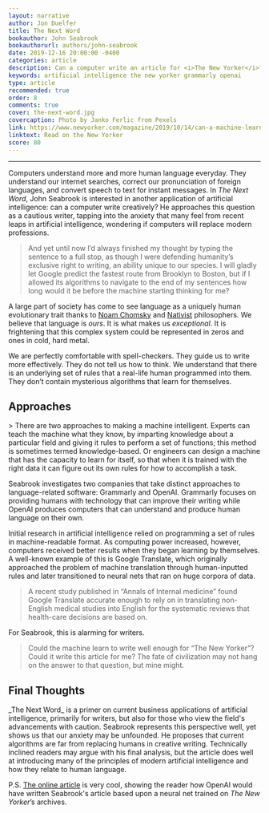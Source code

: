 ```yaml
---
layout: narrative
author: Jon Duelfer
title: The Next Word
bookauthor: John Seabrook
bookauthorurl: authors/john-seabrook
date: 2019-12-16 20:00:00 -0400
categories: article
description: Can a computer write an article for <i>The New Yorker</i>? John Seabrook investigates the intersection of writing and artifical intelligence.
keywords: artificial intelligence the new yorker grammarly openai
type: article
recommended: true
order: 8
comments: true
cover: the-next-word.jpg
covercaption: Photo by Janko Ferlic from Pexels
link: https://www.newyorker.com/magazine/2019/10/14/can-a-machine-learn-to-write-for-the-new-yorker
linktext: Read on the New Yorker
score: 80
---
```

<hr/>

Computers understand more and more human language everyday. They understand our internet searches, correct our pronunciation of foreign languages, and convert speech to text for instant messages. In _The Next Word_, John Seabrook is interested in another application of artificial intelligence: can a computer write creatively? He approaches this question as a cautious writer, tapping into the anxiety that many feel from recent leaps in artificial intelligence, wondering if computers will replace modern professions.
> And yet until now I’d always finished my thought by typing the sentence to a full stop, as though I were defending humanity’s exclusive right to writing, an ability unique to our species. I will gladly let Google predict the fastest route from Brooklyn to Boston, but if I allowed its algorithms to navigate to the end of my sentences how long would it be before the machine starting thinking for me?

A large part of society has come to see language as a uniquely human evolutionary trait thanks to [Noam Chomsky](https://en.wikipedia.org/wiki/Noam_Chomsky#Linguistic_theory) and [Nativist](https://en.wikipedia.org/wiki/Psychological_nativism) philosophers. We believe that language is _ours_. It is what makes us _exceptional_. It is frightening that this complex system could be represented in zeros and ones in cold, hard metal.

We are perfectly comfortable with spell-checkers. They guide us to write more effectively. They do not tell us how to think. We understand that there is an underlying set of rules that a real-life human programmed into them. They don’t contain mysterious algorithms that learn for themselves.

<h2><strong>Approaches</strong></h2>
> There are two approaches to making a machine intelligent. Experts can teach the machine what they know, by imparting knowledge about a particular field and giving it rules to perform a set of functions; this method is sometimes termed knowledge-based. Or engineers can design a machine that has the capacity to learn for itself, so that when it is trained with the right data it can figure out its own rules for how to accomplish a task.

Seabrook investigates two companies that take distinct approaches to language-related software: Grammarly and OpenAI. Grammarly focuses on providing humans with technology that can improve their writing while OpenAI produces computers that can understand and produce human language on their own.

Initial research in artificial intelligence relied on programming a set of rules in machine-readable format. As computing power increased, however, computers received better results when they began learning by themselves. A well-known example of this is Google Translate, which originally approached the problem of machine translation through human-inputted rules and later transitioned to neural nets that ran on huge corpora of data.
> A recent study published in “Annals of Internal medicine” found Google Translate accurate enough to rely on in translating non-English medical studies into English for the systematic reviews that health-care decisions are based on.

For Seabrook, this is alarming for writers.
> Could the machine learn to write well enough for “The New Yorker”? Could it write this article for me? The fate of civilization may not hang on the answer to that question, but mine might.

<h2><strong>Final Thoughts</strong></h2>
_The Next Word_ is a primer on current business applications of artificial intelligence, primarily for writers, but also for those who view the field's advancements with caution. Seabrook represents this perspective well, yet shows us that our anxiety may be unfounded. He proposes that current algorithms are far from replacing humans in creative writing. Technically inclined readers may argue with his final analysis, but the article does well at introducing many of the principles of modern artificial intelligence and how they relate to human language.

P.S. [The online article](https://www.newyorker.com/magazine/2019/10/14/can-a-machine-learn-to-write-for-the-new-yorker) is very cool, showing the reader how OpenAI would have written Seabrook's article based upon a neural net trained on _The New Yorker_’s archives.